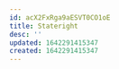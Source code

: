 ```yaml
---
id: acX2FxRga9aESVT0CO1oE
title: Stateright
desc: ''
updated: 1642291415347
created: 1642291415347
---
```


